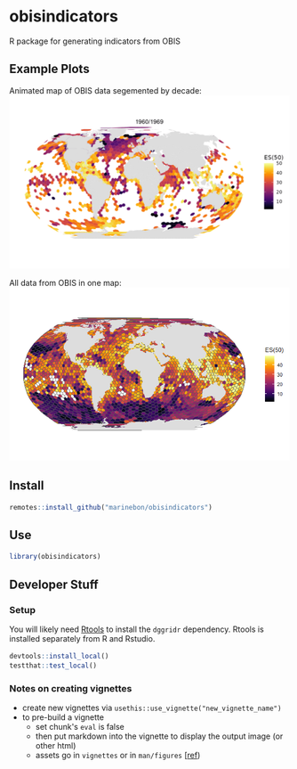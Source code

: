 # obisindicators
R package for generating indicators from OBIS

## Example Plots
Animated map of OBIS data segemented by decade:
![decadal_animation](static/img/decadal_animation.gif)

All data from OBIS in one map:
![all_data](static/img/all_data.png)


## Install

```r
remotes::install_github("marinebon/obisindicators")
```

## Use

```r
library(obisindicators)
```

## Developer Stuff
### Setup
You will likely need [Rtools](https://cran.r-project.org/bin/windows/Rtools/) to install the `dggridr` dependency.
Rtools is installed separately from R and Rstudio.

```r
devtools::install_local()
testthat::test_local()
```

### Notes on creating vignettes
* create new vignettes via `usethis::use_vignette("new_vignette_name")`
* to pre-build a vignette
    * set chunk's `eval` is false
    * then put markdown into the vignette to display the output image (or other html)
    * assets go in `vignettes` or in `man/figures` [[ref](https://github.com/r-lib/pkgdown/issues/280#issuecomment-287645977))
